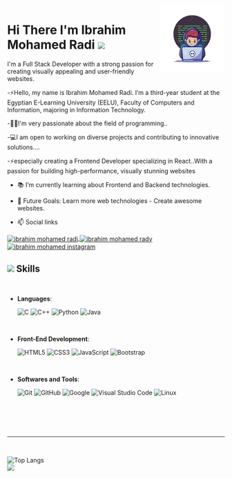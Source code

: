 
<img align="right" src="https://raw.githubusercontent.com/mohamedelkashef15/mohamedelkashef15/main/github-profile.png" width="30%">
<h1>
  Hi There I'm Ibrahim Mohamed Radi  
  <img src="https://media.giphy.com/media/hvRJCLFzcasrR4ia7z/giphy.gif" width="28">
</h1>
<p>
I'm a Full Stack Developer with a strong passion for creating visually appealing and user-friendly websites. 
</p>
-⚡Hello, my name is Ibrahim Mohamed Radi. I’m a third-year student at the Egyptian E-Learning University (EELU), Faculty of Computers and Information, majoring in Information Technology. 

-👨‍💻I'm very passionate about the field of programming.. 

-💻I am open to working on diverse projects and contributing to innovative solutions....

-⚡especially creating a Frontend Developer specializing in React..With a passion for building high-performance, visually stunning websites

- 📚 I’m currently learning about Frontend and Backend technologies.
- 🎯 Future Goals: Learn more web technologies - Create awesome websites.

  
- 📫 Social links
<p>
<!-- LinkedIn -->
<a href="https://www.linkedin.com/in/ibrahim-mohamed-radi-867632271" target="_blank">
  <img align="center"
    src="https://raw.githubusercontent.com/rahuldkjain/github-profile-readme-generator/master/src/images/icons/Social/linked-in-alt.svg"
    alt="ibrahim mohamed radi" height="30" width="40" />
</a>

<!-- Facebook -->
<a href="https://www.facebook.com/share/1AuAtJza7w/?mibextid=qi2Omg" target="_blank">
  <img align="center"
    src="https://raw.githubusercontent.com/rahuldkjain/github-profile-readme-generator/master/src/images/icons/Social/facebook.svg"
    alt="ibrahim mohamed rady" height="30" width="40" />
</a>

<!-- Instagram -->
<a href="https://www.instagram.com/lbrahim_mohamed_7?igsh=aDY2aGoxdmpneDF4" target="_blank">
  <img align="center"
    src="https://raw.githubusercontent.com/rahuldkjain/github-profile-readme-generator/master/src/images/icons/Social/instagram.svg"
    alt="ibrahim mohamed instagram" height="30" width="40" />
</a>

</p>

## <img src="https://media2.giphy.com/media/QssGEmpkyEOhBCb7e1/giphy.gif?cid=ecf05e47a0n3gi1bfqntqmob8g9aid1oyj2wr3ds3mg700bl&rid=giphy.gif" width ="25"><b> Skills</b>
<br>

<p align="center">

- **Languages**:
    
    ![C](https://img.shields.io/badge/C%20-%232370ED.svg?style=for-the-badge&logo=c&logoColor=white)
    ![C++](https://img.shields.io/badge/C++%20-%2300599C.svg?style=for-the-badge&logo=c%2B%2B&logoColor=white)
    ![Python](https://img.shields.io/badge/Python%20-%2314354C.svg?style=for-the-badge&logo=python&logoColor=white)
   ![Java](https://img.shields.io/badge/Java-%23ED8B00.svg?style=for-the-badge&logo=java&logoColor=white)
<br>   
    
- **Front-End Development**:

   ![HTML5](https://img.shields.io/badge/HTML5%20-%23E34F26.svg?style=for-the-badge&logo=html5&logoColor=white)
   ![CSS3](https://img.shields.io/badge/CSS%20-%231572B6.svg?style=for-the-badge&logo=css3&logoColor=white)
   ![JavaScript](https://img.shields.io/badge/JavaScript%20-%23F7DF1E.svg?style=for-the-badge&logo=javascript&logoColor=black)
   ![Bootstrap](https://img.shields.io/badge/Bootstrap-%23563D7C.svg?style=for-the-badge&logo=bootstrap&logoColor=white)



<br>

- **Softwares and Tools**:

    ![Git](https://img.shields.io/badge/git-%23F05033.svg?style=for-the-badge&logo=git&logoColor=white)
    ![GitHub](https://img.shields.io/badge/github-%23121011.svg?style=for-the-badge&logo=github&logoColor=white)
    ![Google](https://img.shields.io/badge/google-%234285F4.svg?style=for-the-badge&logo=google&logoColor=white)
    ![Visual Studio Code](https://img.shields.io/badge/Visual%20Studio%20Code-0078d7.svg?style=for-the-badge&logo=visual-studio-code&logoColor=white)
    ![Linux](https://img.shields.io/badge/Linux-FCC624?style=for-the-badge&logo=linux&logoColor=black) 
<br>
   
</p>
<br>
<br>

-----
<br>

<!-- ![Top Langs](https://github-readme-stats.vercel.app/api/top-langs/?username=mohamedelkashef15&hide_progress=true) -->
![Top Langs](https://github-readme-stats.vercel.app/api/top-langs/?username=ibrahimmohamed77&layout=compact)
<br>
<a href="https://komarev.com/ghpvc/?username=ibrahimmohamed77&style=for-the-badge">
    <img src="https://komarev.com/ghpvc/?username=ibrahimmohamed77&style=for-the-badge">
</a>
